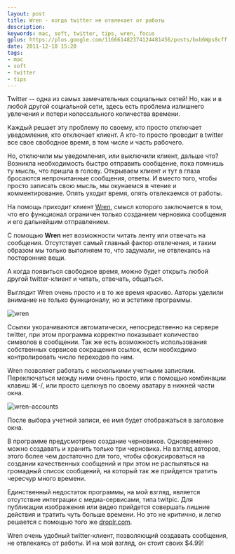 ```yaml
---
layout: post
title: Wren - когда twitter не отвлекает от работы
description: 
keywords: mac, soft, twitter, tips, wren, focus
gplus: https://plus.google.com/116661482374124481456/posts/bxb6Wps8cff
date: 2011-12-18 15:28
tags:
- mac
- soft
- twitter
- tips
---
```


Twitter -- одна из самых замечательных социальных сетей! Но, как и в любой другой социальной сети, здесь есть проблема излишнего увлечения и потери колоссального количества времени.

Каждый решает эту проблему по своему, кто просто отключает уведомления, кто отключает клиент. А кто-то просто проводит в twitter все свое свободное время, в том числе и часть рабочего.

Но, отключили мы уведомления, или выключили клиент, дальше что? Возникла необходимость быстро отправить сообщение, пока помнишь ту мысль, что пришла в голову. Открываем клиент и тут в глаза бросаются непрочитанные сообщения, ответы. И вместо того, чтобы просто записать свою мысль, мы окунаемся в чтение и комментирование. Опять уходит время, опять отвлекаемся от работы.

На помощь приходит клиент [Wren][], смысл которого заключается в том, что его функционал ограничен только созданием черновика сообщения и его дальнейшим отправлением.

[Wren]: http://wrenapp.com/ "Wren for Mac"

С помощью **Wren** нет возможности читать ленту или отвечать на сообщения. Отсутствует самый главный фактор отвлечения, и таким образом мы только выполняем то, что задумали, не отвлекаясь на посторонние вещи.

А когда появиться свободное время, можно будет открыть любой другой twitter-клиент и читать, отвечать, общаться.

Выглядит Wren очень просто и в то же время красиво. Авторы уделили внимание не только функционалу, но и эстетике программы.

![wren](http://static.juev.ru/2011/12/wren.png)

Ссылки укорачиваются автоматически, непосредственно на сервере twitter, при этом программа корректно показывает количество символов в сообщении. Так же есть возможность использования собственных сервисов сокращения ссылок, если необходимо контролировать число переходов по ним.

Wren позволяет работать с несколькими учетными записями. Переключаться между ними очень просто, или с помощью комбинации клавиш ⌘-/, или просто щелкнув по своему аватару в нижней части окна.

![wren-accounts](http://static.juev.ru/2011/12/wren-accounts.png)

После выбора учетной записи, ее имя будет отображаться в заголовке окна.

В программе предусмотрено создание черновиков. Одновременно можно создавать и хранить только три черновика. На взгляд авторов, этого более чем достаточно для того, чтобы сфокусироваться на создании качественных сообщений и при этом не распыляться на громадный список сообщений, на который так же прийдется тратить чересчур много времени.

Единственный недостаток программы, на мой взгляд, является отсутствие интеграции с медиа-сервисами, типа twitpic. Для публикации изображения или видео прийдется совершать лишние действия и тратить чуть больше времени. Но это не критично, и легко решается с помощью того же [droplr.com](https://droplr.com/).

Wren очень удобный twitter-клиент, позволяющий создавать сообщения, не отвлекаясь от работы. И на мой взгляд, он стоит своих $4.99!

